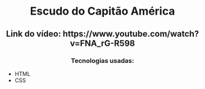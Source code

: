 <h1 align="center">Escudo do Capitão América</h1>

<h2 align="center">Link do vídeo: https://www.youtube.com/watch?v=FNA_rG-R598</h2>

<h3 align="center">Tecnologias usadas:</h3>

- HTML
- CSS